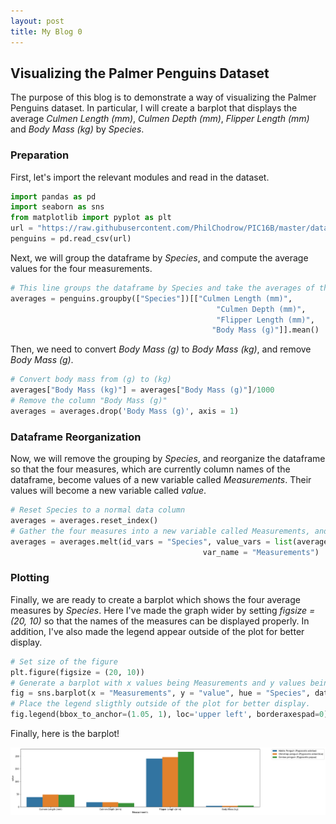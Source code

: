 ```yaml
---
layout: post
title: My Blog 0
---
```


## Visualizing the Palmer Penguins Dataset

The purpose of this blog is to demonstrate a way of visualizing the Palmer Penguins dataset. In particular, I will create a barplot that displays the average *Culmen Length (mm)*, *Culmen Depth (mm)*, *Flipper Length (mm)* and *Body Mass (kg)* by *Species*.

### Preparation

First, let's import the relevant modules and read in the dataset.


```python
import pandas as pd
import seaborn as sns 
from matplotlib import pyplot as plt
url = "https://raw.githubusercontent.com/PhilChodrow/PIC16B/master/datasets/palmer_penguins.csv"
penguins = pd.read_csv(url)
```

Next, we will group the dataframe by *Species*, and compute the average values for the four measurements.


```python
# This line groups the dataframe by Species and take the averages of the four measurements.
averages = penguins.groupby(["Species"])[["Culmen Length (mm)",
                                              "Culmen Depth (mm)",
                                              "Flipper Length (mm)",
                                             "Body Mass (g)"]].mean()
```

Then, we need to convert *Body Mass (g)* to *Body Mass (kg)*, and remove *Body Mass (g)*. 


```python
# Convert body mass from (g) to (kg)
averages["Body Mass (kg)"] = averages["Body Mass (g)"]/1000 
# Remove the column "Body Mass (g)"
averages = averages.drop('Body Mass (g)', axis = 1) 
```

### Dataframe Reorganization

Now, we will remove the grouping by *Species*, and reorganize the dataframe so that the four measures, which are currently column names of the dataframe, become values of a new variable called *Measurements*. Their values will become a new variable called *value*. 


```python
# Reset Species to a normal data column
averages = averages.reset_index() 
# Gather the four measures into a new variable called Measurements, and have their values be a new variable called Value.
averages = averages.melt(id_vars = "Species", value_vars = list(averages.columns)[1:],
                                           var_name = "Measurements")
```

### Plotting

Finally, we are ready to create a barplot which shows the four average measures by *Species*. Here I've made the graph wider by setting *figsize = (20, 10)* so that the names of the measures can be displayed properly. In addition, I've also made the legend appear outside of the plot for better display. 


```python
# Set size of the figure
plt.figure(figsize = (20, 10))
# Generate a barplot with x values being Measurements and y values being Value. Have the bars color coded by Species. 
fig = sns.barplot(x = "Measurements", y = "value", hue = "Species", data = averages)
# Place the legend sligthly outside of the plot for better display. 
fig.legend(bbox_to_anchor=(1.05, 1), loc='upper left', borderaxespad=0)
```

Finally, here is the barplot!
    
![Barplot of penguins' body measurements by species](../images/penguins.png)

